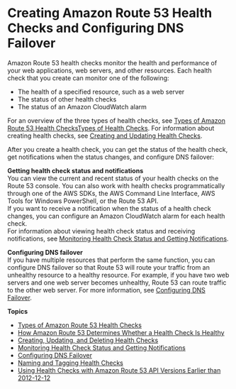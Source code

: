 # Creating Amazon Route 53 Health Checks and Configuring DNS Failover<a name="dns-failover"></a>

Amazon Route 53 health checks monitor the health and performance of your web applications, web servers, and other resources\. Each health check that you create can monitor one of the following:
+ The health of a specified resource, such as a web server
+ The status of other health checks
+ The status of an Amazon CloudWatch alarm

For an overview of the three types of health checks, see [Types of Amazon Route 53 Health ChecksTypes of Health Checks](health-checks-types.md)\. For information about creating health checks, see [Creating and Updating Health Checks](health-checks-creating.md)\.

After you create a health check, you can get the status of the health check, get notifications when the status changes, and configure DNS failover:

**Getting health check status and notifications**  
You can view the current and recent status of your health checks on the Route 53 console\. You can also work with health checks programmatically through one of the AWS SDKs, the AWS Command Line Interface, AWS Tools for Windows PowerShell, or the Route 53 API\.   
If you want to receive a notification when the status of a health check changes, you can configure an Amazon CloudWatch alarm for each health check\.  
For information about viewing health check status and receiving notifications, see [Monitoring Health Check Status and Getting Notifications](health-checks-monitor-view-status.md)\.

**Configuring DNS failover**  
If you have multiple resources that perform the same function, you can configure DNS failover so that Route 53 will route your traffic from an unhealthy resource to a healthy resource\. For example, if you have two web servers and one web server becomes unhealthy, Route 53 can route traffic to the other web server\. For more information, see [Configuring DNS Failover](dns-failover-configuring.md)\.

**Topics**
+ [Types of Amazon Route 53 Health Checks](health-checks-types.md)
+ [How Amazon Route 53 Determines Whether a Health Check Is Healthy](dns-failover-determining-health-of-endpoints.md)
+ [Creating, Updating, and Deleting Health Checks](health-checks-creating-deleting.md)
+ [Monitoring Health Check Status and Getting Notifications](health-checks-monitor-view-status.md)
+ [Configuring DNS Failover](dns-failover-configuring.md)
+ [Naming and Tagging Health Checks](health-checks-tagging.md)
+ [Using Health Checks with Amazon Route 53 API Versions Earlier than 2012\-12\-12](dns-failover-using-old-apis.md)